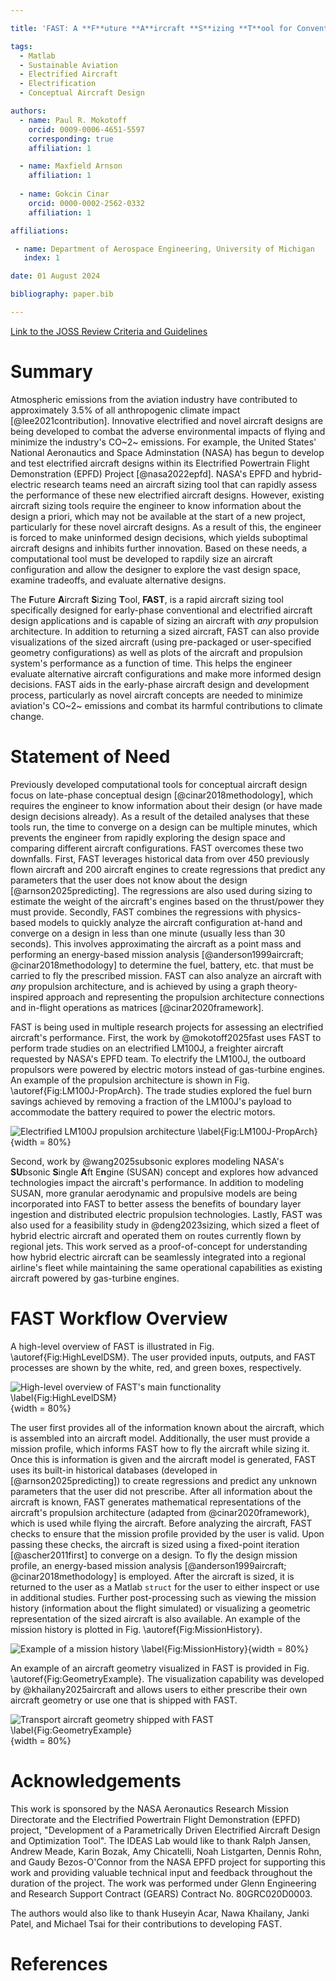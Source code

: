 ```yaml
---

title: 'FAST: A **F**uture **A**ircraft **S**izing **T**ool for Conventional and Electrified Aircraft Design'

tags:
  - Matlab
  - Sustainable Aviation
  - Electrified Aircraft
  - Electrification
  - Conceptual Aircraft Design

authors:
  - name: Paul R. Mokotoff
    orcid: 0009-0006-4651-5597
    corresponding: true
    affiliation: 1

  - name: Maxfield Arnson
    affiliation: 1
  
  - name: Gokcin Cinar
    orcid: 0000-0002-2562-0332
    affiliation: 1

affiliations:

 - name: Department of Aerospace Engineering, University of Michigan
   index: 1

date: 01 August 2024

bibliography: paper.bib

---
```


<!--------------------------------------------------------->
<!--------------------------------------------------------->
<!--------------------------------------------------------->

<!----------------------------
|                            |
| LINK TO THE JOSS REVIEW    |
| CRITERIA AND GUIDELINES:   |
|                            |
----------------------------->

[Link to the JOSS Review Criteria and Guidelines](https://joss.readthedocs.io/en/latest/paper.html)

<!--------------------------------------------------------->
<!--------------------------------------------------------->
<!--------------------------------------------------------->

<!----------------------------
|                            |
| SUMMARY                    |
|                            |
----------------------------->

# Summary

Atmospheric emissions from the aviation industry have contributed to approximately 3.5% of all anthropogenic climate impact [@lee2021contribution].
Innovative electrified and novel aircraft designs are being developed to combat the adverse environmental impacts of flying and minimize the industry's CO~2~ emissions.
For example, the United States' National Aeronautics and Space Adminstation (NASA) has begun to develop and test electrified aircraft designs within its Electrified Powertrain Flight Demonstration (EPFD) Project [@nasa2022epfd].
NASA's EPFD and hybrid-electric research teams need an aircraft sizing tool that can rapidly assess the performance of these new electrified aircraft designs.
However, existing aircraft sizing tools require the engineer to know information about the design a priori, which may not be available at the start of a new project, particularly for these novel aircraft designs.
As a result of this, the engineer is forced to make uninformed design decisions, which yields suboptimal aircraft designs and inhibits further innovation.
Based on these needs, a computational tool must be developed to rapdily size an aircraft configuration and allow the designer to explore the vast design space, examine tradeoffs, and evaluate alternative designs.

The **F**uture **A**ircraft **S**izing **T**ool, **FAST**, is a rapid aircraft sizing tool specifically designed for early-phase conventional and electrified aircraft design applications and is capable of sizing an aircraft with *any* propulsion architecture.
In addition to returning a sized aircraft, FAST can also provide visualizations of the sized aircraft (using pre-packaged or user-specified geometry configurations) as well as plots of the aircraft and propulsion system's performance as a function of time.
This helps the engineer evaluate alternative aircraft configurations and make more informed design decisions.
FAST aids in the early-phase aircraft design and development process, particularly as novel aircraft concepts are needed to minimize aviation's CO~2~ emissions and combat its harmful contributions to climate change.

<!--------------------------------------------------------->
<!--------------------------------------------------------->
<!--------------------------------------------------------->

<!----------------------------
|                            |
| STATEMENT OF NEED          |
|                            |
----------------------------->

# Statement of Need

Previously developed computational tools for conceptual aircraft design focus on late-phase conceptual design [@cinar2018methodology], which requires the engineer to know information about their design (or have made design decisions already).
As a result of the detailed analyses that these tools run, the time to converge on a design can be multiple minutes, which prevents the engineer from rapidly exploring the design space and comparing different aircraft configurations.
FAST overcomes these two downfalls.
First, FAST leverages historical data from over 450 previously flown aircraft and 200 aircraft engines to create regressions that predict any parameters that the user does not know about the design [@arnson2025predicting].
The regressions are also used during sizing to estimate the weight of the aircraft's engines based on the thrust/power they must provide.
Secondly, FAST combines the regressions with physics-based models to quickly analyze the aircraft configuration at-hand and converge on a design in less than one minute (usually less than 30 seconds).
This involves approximating the aircraft as a point mass and performing an energy-based mission analysis [@anderson1999aircraft; @cinar2018methodology] to determine the fuel, battery, etc. that must be carried to fly the prescribed mission.
FAST can also analyze an aircraft with *any* propulsion architecture, and is achieved by using a graph theory-inspired approach and representing the propulsion architecture connections and in-flight operations as matrices [@cinar2020framework].

FAST is being used in multiple research projects for assessing an electrified aircraft's performance.
First, the work by @mokotoff2025fast uses FAST to perform trade studies on an electrified LM100J, a freighter aircraft requested by NASA's EPFD team.
To electrify the LM100J, the outboard propulsors were powered by electric motors instead of gas-turbine engines.
An example of the propulsion architecture is shown in Fig. \autoref{Fig:LM100J-PropArch}.
The trade studies explored the fuel burn savings achieved by removing a fraction of the LM100J's payload to accommodate the battery required to power the electric motors.

![Electrified LM100J propulsion architecture \label{Fig:LM100J-PropArch}](Figures/ElectrifiedPropArch-NoLambda.png){width = 80%}

Second, work by @wang2025subsonic explores modeling NASA's **SU**bsonic **S**ingle **A**ft E**n**gine (SUSAN) concept and explores how advanced technologies impact the aircraft's performance.
In addition to modeling SUSAN, more granular aerodynamic and propulsive models are being incorporated into FAST to better assess the benefits of boundary layer ingestion and distributed electric propulsion technologies.
Lastly, FAST was also used for a feasibility study in @deng2023sizing, which sized a fleet of hybrid electric aircraft and operated them on routes currently flown by regional jets.
This work served as a proof-of-concept for understanding how hybrid electric aircraft can be seamlessly integrated into a regional airline's fleet while maintaining the same operational capabilities as existing aircraft powered by gas-turbine engines.

<!--------------------------------------------------------->
<!--------------------------------------------------------->
<!--------------------------------------------------------->

<!----------------------------
|                            |
| FAST WORKFLOW              |
|                            |
----------------------------->

# FAST Workflow Overview

A high-level overview of FAST is illustrated in Fig. \autoref{Fig:HighLevelDSM}.
The user provided inputs, outputs, and FAST processes are shown by the white, red, and green boxes, respectively.

![High-level overview of FAST's main functionality \label{Fig:HighLevelDSM}](Figures/OnDesign-HighLevel.png){width = 80%}

The user first provides all of the information known about the aircraft, which is assembled into an aircraft model.
Additionally, the user must provide a mission profile, which informs FAST how to fly the aircraft while sizing it.
Once this is information is given and the aircraft model is generated, FAST uses its built-in historical databases (developed in [@arnson2025predicting]) to create regressions and predict any unknown parameters that the user did not prescribe.
After all information about the aircraft is known, FAST generates mathematical representations of the aircraft's propulsion architecture (adapted from @cinar2020framework), which is used while flying the aircraft.
Before analyzing the aircraft, FAST checks to ensure that the mission profile provided by the user is valid.
Upon passing these checks, the aircraft is sized using a fixed-point iteration [@ascher2011first] to converge on a design.
To fly the design mission profile, an energy-based mission analysis [@anderson1999aircraft; @cinar2018methodology] is employed.
After the aircraft is sized, it is returned to the user as a Matlab `struct` for the user to either inspect or use in additional studies.
Further post-processing such as viewing the mission history (information about the flight simulated) or visualizing a geometric representation of the sized aircraft is also available.
An example of the mission history is plotted in Fig. \autoref{Fig:MissionHistory}.

![Example of a mission history \label{Fig:MissionHistory}](Figures/MissionHistoryLabeled.png){width = 80%}

An example of an aircraft geometry visualized in FAST is provided in Fig. \autoref{Fig:GeometryExample}.
The visualization capability was developed by @khailany2025aircraft and allows users to either prescribe their own aircraft geometry or use one that is shipped with FAST.

![Transport aircraft geometry shipped with FAST \label{Fig:GeometryExample}](Figures/Transport.png){width = 80%}

<!--------------------------------------------------------->
<!--------------------------------------------------------->
<!--------------------------------------------------------->

<!----------------------------
|                            |
| ACKNOWLEDGEMENTS           |
|                            |
----------------------------->

# Acknowledgements

This work is sponsored by the NASA Aeronautics Research Mission Directorate and the Electrified Powertrain Flight Demonstration (EPFD) project, "Development of a Parametrically Driven Electrified Aircraft Design and Optimization Tool".
The IDEAS Lab would like to thank Ralph Jansen, Andrew Meade, Karin Bozak, Amy Chicatelli, Noah Listgarten, Dennis Rohn, and Gaudy Bezos-O'Connor from the NASA EPFD project for supporting this work and providing valuable technical input and feedback throughout the duration of the project.
The work was performed under Glenn Engineering and Research Support Contract (GEARS) Contract No. 80GRC020D0003.

The authors would also like to thank Huseyin Acar, Nawa Khailany, Janki Patel, and Michael Tsai for their contributions to developing FAST.

<!--------------------------------------------------------->
<!--------------------------------------------------------->
<!--------------------------------------------------------->

<!----------------------------
|                            |
| REFERENCES                 |
| (included automatically)   |
|                            |
----------------------------->

# References